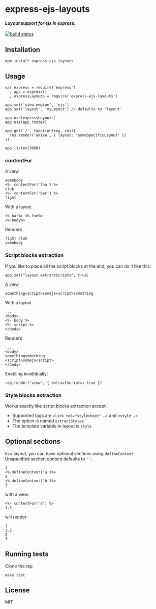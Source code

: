 

# express-ejs-layouts

#### *Layout support for ejs in express.*

[![build status](https://secure.travis-ci.org/Soarez/express-ejs-layouts.svg)](http://travis-ci.org/Soarez/express-ejs-layouts)

## Installation
    npm install express-ejs-layouts

## Usage
    var express = require('express')
      , app = express()
      , expressLayouts = require('express-ejs-layouts')
    
    app.set('view engine', 'ejs')
    app.set('layout', 'myLayout') // defaults to 'layout'     

    app.use(expressLayouts)
    app.use(app.router)
    
    app.get('/', function(req, res){
      res.render('aView', { layout: 'someSpecificLayout' })
    })

    app.listen(3000)

### contentFor

A view

    somebody
    <%- contentFor('foo') %>
    club
    <%- contentFor('bar') %>
    fight

With a layout

    <%-bar%> <%-foo%>
    <%-body%>

Renders

    fight club
    somebody

### Script blocks extraction

If you like to place all the script blocks at the end, you can do it like this:

    app.set("layout extractScripts", true)

A view

    something<script>somejs<script>something

With a layout

    ...
    <body>
    <%- body %>
    <%- script %>
    </body>

Renders

    ...
    <body>
    somethingsomething
    <script>somejs<script>
    </body>

Enabling invididually:

    req.render('view', { extractScripts: true })

### Style blocks extraction

Works exactly like script blocks extraction except:

* Supported tags are ``<link rel="stylesheet" …>`` and ``<style …>``
* The option is named ``extractStyles``
* The template variable in layout is ``style``

## Optional sections

In a layout, you can have optional sections using `defineContent`:
Unspecified section content defaults to `''`.


    1
    <%-defineContent('a')%>
    2
    <%-defineContent('b')%>
    3

with a view:

    <%- contentFor('a') %>
    1.5

will render:

    1
    1.5
    2
    3

## Running tests
Clone the rep

    make test

## License

MIT

